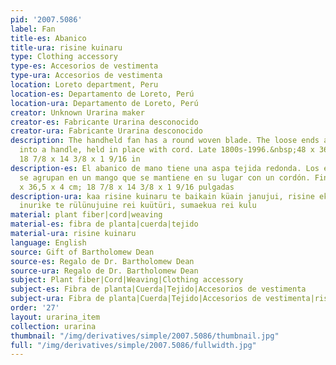 ```yaml
---
pid: '2007.5086'
label: Fan
title-es: Abanico
title-ura: risine kuinaru
type: Clothing accessory
type-es: Accesorios de vestimenta
type-ura: Accesorios de vestimenta
location: Loreto department, Peru
location-es: Departamento de Loreto, Perú
location-ura: Departamento de Loreto, Perú
creator: Unknown Urarina maker
creator-es: Fabricante Urarina desconocido
creator-ura: Fabricante Urarina desconocido
description: The handheld fan has a round woven blade. The loose ends are bundled
  into a handle, held in place with cord. Late 1800s-1996.&nbsp;48 x 36.5 x 4 cm;
  18 7/8 x 14 3/8 x 1 9/16 in
description-es: El abanico de mano tiene una aspa tejida redonda. Los extremos sueltos
  se agrupan en un mango que se mantiene en su lugar con un cordón. Finales de 1800-1996;48
  x 36,5 x 4 cm; 18 7/8 x 14 3/8 x 1 9/16 pulgadas
description-ura: kaa risine kuinaru te baikain küain janujui, risine ekune kaje, jabeekua,
  inurike te rülünujuine rei kuütüri, sumaekua rei kulu
material: plant fiber|cord|weaving
material-es: fibra de planta|cuerda|tejido
material-ura: risine kuinaru
language: English
source: Gift of Bartholomew Dean
source-es: Regalo de Dr. Bartholomew Dean
source-ura: Regalo de Dr. Bartholomew Dean
subject: Plant fiber|Cord|Weaving|Clothing accessory
subject-es: Fibra de planta|Cuerda|Tejido|Accesorios de vestimenta
subject-ura: Fibra de planta|Cuerda|Tejido|Accesorios de vestimenta|risine kuinaru
order: '27'
layout: urarina_item
collection: urarina
thumbnail: "/img/derivatives/simple/2007.5086/thumbnail.jpg"
full: "/img/derivatives/simple/2007.5086/fullwidth.jpg"
---
```

